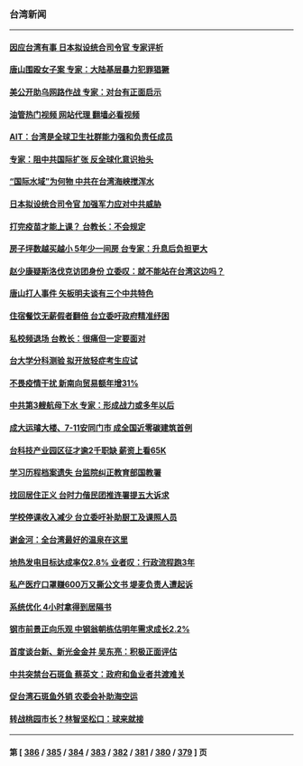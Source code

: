 ### 台湾新闻
---
#### [因应台湾有事 日本拟设统合司令官 专家评析](../../pages/ncid1349361/n13762232.md?06182045) 
#### [唐山围殴女子案 专家：大陆基层暴力犯罪猖獗](../../pages/ncid1349361/n13762195.md?06182045) 
#### [美公开助乌网路作战 专家：对台有正面启示](../../pages/ncid1349361/n13762198.md?06182045) 
#### [油管热门视频 网站代理 翻墙必看视频](http://209.222.30.114:81/youtube.html?06182045)
#### [AIT：台湾是全球卫生社群能力强和负责任成员](../../pages/ncid1349361/n13762104.md?06182045) 
#### [专家：阻中共国际扩张 反全球化意识抬头](../../pages/ncid1349361/n13761868.md?06182045) 
#### [“国际水域”为何物 中共在台湾海峡搅浑水](../../pages/ncid1349361/n13762058.md?06182045) 
#### [日本拟设统合司令官 加强军力应对中共威胁](../../pages/ncid1349361/n13761959.md?06182045) 
#### [打完疫苗才能上课？ 台教长：不会规定](../../pages/ncid1349361/n13761805.md?06182045) 
#### [房子坪数越买越小 5年少一间房 台专家：升息后负担更大](../../pages/ncid1349361/n13761806.md?06182045) 
#### [赵少康疑斯洛伐克访团身份 立委叹：就不能站在台湾这边吗？](../../pages/ncid1349361/n13761808.md?06182045) 
#### [唐山打人事件 矢板明夫谈有三个中共特色](../../pages/ncid1349361/n13761682.md?06182045) 
#### [住宿餐饮无薪假者翻倍 台立委吁政府精准纾困](../../pages/ncid1349361/n13761792.md?06182045) 
#### [私校频退场 台教长：很痛但一定要面对](../../pages/ncid1349361/n13761810.md?06182045) 
#### [台大学分科测验 拟开放轻症考生应试](../../pages/ncid1349361/n13761811.md?06182045) 
#### [不畏疫情干扰 新南向贸易额年增31%](../../pages/ncid1349361/n13761813.md?06182045) 
#### [中共第3艘航母下水 专家：形成战力或多年以后](../../pages/ncid1349361/n13761788.md?06182045) 
#### [成大运璿大楼、7-11安同门市 成全国近零碳建筑首例](../../pages/ncid1349361/n13761816.md?06182045) 
#### [台科技产业园区征才逾2千职缺 薪资上看65K](../../pages/ncid1349361/n13761814.md?06182045) 
#### [学习历程档案遗失 台监院纠正教育部国教署](../../pages/ncid1349361/n13761817.md?06182045) 
#### [找回居住正义 台时力偕民团推连署提五大诉求](../../pages/ncid1349361/n13761818.md?06182045) 
#### [学校停课收入减少 台立委吁补助厨工及课照人员](../../pages/ncid1349361/n13761820.md?06182045) 
#### [谢金河：全台湾最好的温泉在这里](../../pages/ncid1349361/n13761707.md?06182045) 
#### [地热发电目标达成率仅2.8% 业者叹：行政流程跑3年](../../pages/ncid1349361/n13761797.md?06182045) 
#### [私产医疗口罩赚600万又撕公文书 堤麦负责人遭起诉](../../pages/ncid1349361/n13761791.md?06182045) 
#### [系统优化 4小时拿得到居隔书](../../pages/ncid1349361/n13761782.md?06182045) 
#### [钢市前景正向乐观 中钢翁朝栋估明年需求成长2.2%](../../pages/ncid1349361/n13761781.md?06182045) 
#### [首度谈台新、新光金金并 吴东亮：积极正面评估](../../pages/ncid1349361/n13761780.md?06182045) 
#### [中共突禁台石斑鱼 蔡英文：政府和鱼业者共渡难关](../../pages/ncid1349361/n13761748.md?06182045) 
#### [促台湾石斑鱼外销 农委会补助海空运](../../pages/ncid1349361/n13761750.md?06182045) 
#### [转战桃园市长？林智坚松口：球来就接](../../pages/ncid1349361/n13761735.md?06182045) 

---
#### 第 [ [386](./386.md?06182045) / [385](./385.md?06182045) / [384](./384.md?06182045) / [383](./383.md?06182045) / [382](./382.md?06182045) / [381](./381.md?06182045) / [380](./380.md?06182045) / [379](./379.md?06182045) ] 页

